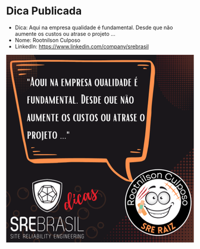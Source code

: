 # Dica Publicada

* Dica: Aqui na empresa qualidade é fundamental. Desde que não aumente os custos ou atrase o projeto ... 
* Nome: Rootnilson Culposo 
* LinkedIn: https://www.linkedin.com/company/srebrasil

![dica](/2022/04/dica_03/SRE%20Brasil%20Dicas%203.png)
